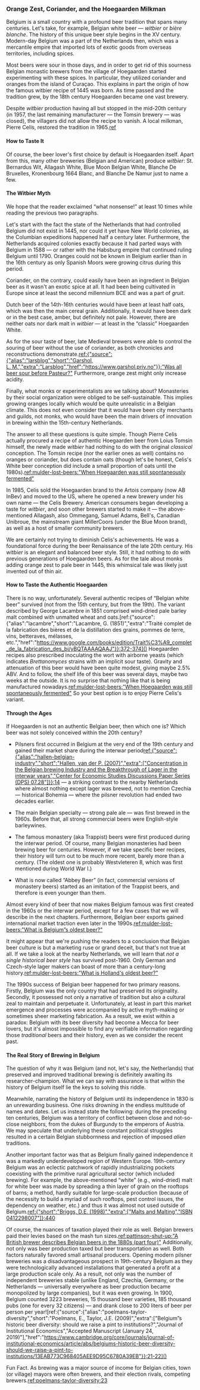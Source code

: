 ### Orange Zest, Coriander, and the Hoegaarden Milkman

Belgium is a small country with a profound beer tradition that spans many centuries. Let's take, for example, Belgian white beer — *witbier* or *bière blanche*. The history of this unique beer style begins in the XV century. Modern-day Belgium was a part of the Netherlands then, which was a mercantile empire that imported lots of exotic goods from overseas territories, including spices.

Most beers were sour in those days, and in order to get rid of this sourness Belgian monastic brewers from the village of Hoegaarden started experimenting with these spices. In particular, they utilized coriander and oranges from the island of Curaçao. This explains in part the origin of how the famous witbier recipe of 1445 was born. As time passed and the tradition grew, by the 18th century Hoegaarden became one vast brewery.

Despite *witbier* production having all but stopped in the mid-20th century (in 1957, the last remaining manufacturer — the Tomsin brewery — was closed), the villagers did not allow the recipe to vanish. A local milkman, Pierre Celis, restored the tradition in 1965.[ref](http://web.archive.org/web/20211110232136/https://hoegaarden.com/the-history/)

#### How to Taste It

Of course, the beer lover's first choice by default is Hoegaarden itself. Apart from this, many other breweries (Belgian and American) produce *witbier*: St. Bernardus Wit, Allagash White, Blue Moon Belgian White, Blanche De Bruxelles, Kronenbourg 1664 Blanc, and Blanche De Namur just to name a few.

#### The Witbier Myth

We hope that the reader exclaimed “what nonsense!” at least 10 times while reading the previous two paragraphs.

Let's start with the fact the state of the Netherlands that had controlled Belgium did not exist in 1445, nor could it yet have New World colonies, as the Columbian expeditions happened half a century later. Furthermore, the Netherlands acquired colonies exactly because it had parted ways with Belgium in 1588 — or rather with the Habsburg empire that continued ruling Belgium until 1790. Oranges could not be known in Belgium earlier than in the 16th century as only Spanish Moors were growing citrus during this period.

Coriander, on the contrary, could easily have been an ingredient in Belgian beer as it wasn't an exotic spice at all. It had been being cultivated in Europe since at least the second millennium BCE and was a part of *gruit*. 

Dutch beer of the 14th-16th centuries would have been at least half oats, which was then the main cereal grain. Additionally, it would have been dark or in the best case, amber, but definitely not pale. However, there are neither oats nor dark malt in *witbier* — at least in the “classic” Hoegaarden White.

As for the sour taste of beer, late Medieval brewers were able to control the souring of beer without the use of coriander, as both chronicles and reconstructions demonstrate.[ref:{"source":{"alias":"larsblog","short":"Garshol, L. M.","extra":"Larsblog","href":"https://www.garshol.priv.no"}}:"Was all beer sour before Pasteur?"](https://www.garshol.priv.no/blog/306.html) Furthermore, orange zest might only increase acidity. 

Finally, what monks or experimentalists are we talking about? Monasteries by their social organization were obliged to be self-sustainable. This implies growing oranges locally which would be quite unrealistic in a Belgian climate. This does not even consider that it would have been city merchants and guilds, not monks, who would have been the main drivers of innovation in brewing within the 15th-century Netherlands.

The answer to all these questions is quite simple. Though Pierre Celis actually procured a recipe of authentic Hoegaarden beer from Loius Tomsin himself, the newly made *witbier* had nothing to do with the original *classical* conception. The Tomsin recipe (nor the earlier ones as well) contains no oranges or coriander, but does contain oats (though let's be honest, Celis's White beer conception did include a small proportion of oats until the 1980s).[ref:mulder-lost-beers:"When Hoegaarden was still spontaneously fermented"](https://lostbeers.com/when-hoegaarden-was-still-spontaneously-fermented/)

In 1985, Celis sold the Hoegaarden brand to the Artois company (now AB InBev) and moved to the US, where he opened a new brewery under his own name — the Celis Brewery. American consumers began developing a taste for *witbier*, and soon other brewers started to make it — the above-mentioned Allagash, also Ommegang, Samuel Adams, Bell's, Canadian Unibroue, the mainstream giant MillerCoors (under the Blue Moon brand), as well as a host of smaller community brewers.

We are certainly not trying to diminish Celis's achievements. He was a foundational force during the beer Renaissance of the late 20th century. His *witbier* is an elegant and balanced beer style. Still, it had nothing to do with previous generations of Hoegaarden beers. As for the tale about monks adding orange zest to pale beer in 1445, this whimsical tale was likely just invented out of thin air.

#### How to Taste the Authentic Hoegaarden

There is no way, unfortunately. Several authentic recipes of “Belgian white beer” survived (not from the 15th century, but from the 19th). The variant described by George Lacambre in 1851 comprised wind-dried pale barley malt combined with unmalted wheat and oats.[ref:{"source":{"alias":"lacambre","short":"Lacambre, G. (1851)","extra":"Traité complet de la fabrication des bières et de la distillation des grains, pommes de terre, vins, betteraves, mélasses, etc.","href":"https://www.google.com/books/edition/Trait%C3%A9_complet_de_la_fabrication_des_bi/yBQTAAAAQAAJ"}}:372-374]() Hoegaarden recipes also prescribed inoculating the wort with airborne yeasts (which indicates *Brettanomyces* strains with an implicit sour taste). Gravity and attenuation of this beer would have been quite modest, giving maybe 2.5% ABV. And to follow, the shelf life of this beer was several days, maybe two weeks at the outside. It is no surprise that nothing like that is being manufactured nowadays.[ref:mulder-lost-beers:"When Hoegaarden was still spontaneously fermented"](https://lostbeers.com/when-hoegaarden-was-still-spontaneously-fermented/) So your best option is to enjoy Pierre Celis's variant.

#### Through the Ages

If Hoegaarden is not an authentic Belgian beer, then which one is? Which beer was not solely conceived within the 20th century?

  * Pilsners first occurred in Belgium at the very end of the 19th century and gained their market share during the interwar period[ref:{"source":{"alias":"hallen-belgian-industry","short":"Hallen, van der P. (2007)","extra":["Concentration in the Belgian brewing Industry and the Breakthrough of Lager in the interwar years","Center for Economic Studies Discussions Paper Series (DPS) 07.28"]}}:14]() — a striking contrast to the nearby Netherlands where almost nothing except lager was brewed, not to mention Czechia — historical Bohemia — where the pilsner revolution had ended two decades earlier.

  * The main Belgian specialty — strong pale ale — was first brewed in the 1960s. Before that, all strong commercial beers were English-style barleywines.

  * The famous monastery (aka Trappist) beers were first produced during the interwar period. Of course, many Belgian monasteries had been brewing beer for centuries. However, if we take specific beer recipes, their history will turn out to be much more recent, barely more than a century. (The oldest one is probably Westvleteren 8, which was first mentioned during  World War I.)

  * What is now called “Abbey Beer” (in fact, commercial versions of monastery beers) started as an imitation of the Trappist beers, and therefore is even younger than them.

Almost every kind of beer that now makes Belgium famous was first created in the 1960s or the interwar period, except for a few cases that we will describe in the next chapters. Furthermore, Belgian beer exports gained international market traction even later in the 1990s.[ref:mulder-lost-beers:"What is Belgium”s oldest beer?"](https://lostbeers.com/what-is-belgiums-oldest-beer/)

It might appear that we're pushing the readers to a conclusion that Belgian beer culture is but a marketing ruse or grand deceit, but that's not true at all. If we take a look at the nearby Netherlands, we will learn that *not a single historical beer style* has survived post-1960. Only German and Czech-style lager makers can boast of more than a century-long history.[ref:mulder-lost-beers:"What is Holland's oldest beer?"](https://lostbeers.com/what-is-hollands-oldest-beer/)

The 1990s success of Belgian beer happened for two primary reasons. Firstly, Belgium was the only country that had preserved its originality. Secondly, it possessed not only a narrative of tradition but also a cultural zeal to maintain and perpetuate it. Unfortunately, at least in part this market emergence and processes were accompanied by active myth-making or sometimes sheer marketing fabrication. As a result, we exist within a paradox: Belgium with its beer diversity had become a Mecca for beer lovers, but it's almost impossible to find any verifiable information regarding those *traditional* beers and their history, even as we consider the recent past.

#### The Real Story of Brewing in Belgium

The question of why it was Belgium (and not, let's say, the Netherlands) that preserved and improved traditional brewing is definitely awaiting its researcher-champion. What we can say with assurance is that within the history of Belgium itself lie the keys to solving this riddle.

Meanwhile, narrating the history of Belgium until its independence in 1830 is an unrewarding business. One risks drowning in the endless multitude of names and dates. Let us instead state the following: during the preceding ten centuries, Belgium was a territory of conflict between close and not-so-close neighbors, from the dukes of Burgundy to the emperors of Austria. We may speculate that underlying these constant political struggles resulted in a certain Belgian stubbornness and rejection of imposed *alien* traditions.

Another important factor was that as Belgium finally gained independence it was a markedly underdeveloped region of Western Europe. 19th-century Belgium was an eclectic patchwork of rapidly industrializing pockets coexisting with the primitive rural agricultural sector (which included brewing). For example, the above-mentioned “white” (e.g., wind-dried) malt for white beer was made by spreading a thin layer of grain on the rooftops of barns; a method, hardly suitable for large-scale production (because of the necessity to build a myriad of such rooftops, pest control issues, the dependency on weather, etc.) and thus it was almost not used outside of Belgium.[ref:{"short":"Briggs, D.E. (1998)","extra":["Malts and Malting","ISBN 0412298007"]}:440](https://books.google.ru/books?id=s9tf70Wk3bYC)

Of course, the nuances of taxation played their role as well. Belgian brewers paid their levies based on the mash tun sizes.[ref:pattinson-shut-up:"A British brewer describes Belgian beers in the 1880s (part four)"](https://barclayperkins.blogspot.com/2020/01/a-british-brewer-describes-belgian_31.html) Additionally, not only was beer production taxed but beer transportation as well. Both factors naturally favored small artisanal producers. Opening modern pilsner breweries was a disadvantageous prospect in 19th-century Belgium as they were technologically advanced installations that generated a profit at a large production scale only. As a result, not only was the number of independent breweries stable (unlike England, Czechia, Germany, or the Netherlands — universally everywhere as beer production became monopolized by large companies), but it was even growing. In 1900, Belgium counted 3223 breweries, 15 thousand beer varieties, 185 thousand pubs (one for every 32 citizens) — and drank close to 200 liters of beer per person per year![ref:{"source":{"alias":"poelmans-taylor-diversity","short":"Poelmans, E., Taylor, J.E. (2009)","extra":\["Belgium”s historic beer diversity: should we raise a pint to institutions?","Journal of Institutional Economics","Accepted Manuscript (January 24, 2019)"\],"href":"https://www.cambridge.org/core/journals/journal-of-institutional-economics/article/abs/belgiums-historic-beer-diversity-should-we-raise-a-pint-to-institutions/13EAB773C968405AEE9D95C6780A39EB"}}:21-22]()

Fun Fact. As brewing was a major source of income for Belgian cities, town (or village) mayors were often brewers, and their election rivals, competing brewers.[ref:poelmans-taylor-diversity:23]()